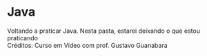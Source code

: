 # Java
Voltando a praticar Java. Nesta pasta, estarei deixando o que estou praticando  
Créditos: Curso em Vídeo com prof. Gustavo Guanabara
